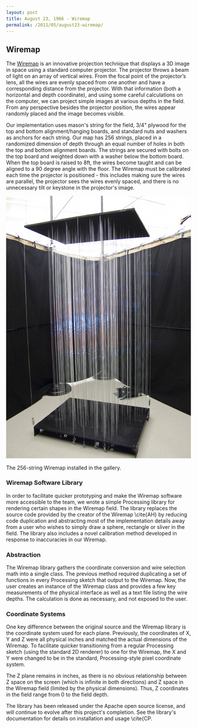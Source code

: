 ```yaml
---
layout: post
title: August 23, 1966 - Wiremap
permalink: /2011/05/august23-wiremap/
---
```


## Wiremap

The [Wiremap](http://wiremap.phedhex.com) is an innovative projection technique
that displays a 3D image in space using a standard computer projector. The
projector throws a beam of light on an array of vertical wires. From the focal
point of the projector’s lens, all the wires are evenly spaced from one another
and have a corresponding distance from the projector. With that information
(both a horizontal and depth coordinate), and using some careful calculations on
the computer, we can project simple images at various depths in the field. From
any perspective besides the projector position, the wires appear randomly placed
and the image becomes visible.

Our implementation uses mason's string for the field, 3/4" plywood for the top
and bottom alignment/hanging boards, and standard nuts and washers as anchors
for each string. Our map has 256 strings, placed in a randomized dimension of
depth through an equal number of holes in both the top and bottom alignment
boards. The strings are secured with bolts on the top board and weighted down
with a washer below the bottom board. When the top board is raised to 8ft, the
wires become taught and can be aligned to a 90 degree angle with the floor. The
Wiremap must be calibrated each time the projector is positioned - this includes
making sure the wires are parallel, the projector sees the wires evenly spaced,
and there is no unnecessary tilt or keystone in the projector's image.

![Wiremap](/images/august23/wiremapconst6.jpg)

The 256-string Wiremap installed in the gallery.

### Wiremap Software Library

In order to facilitate quicker prototyping and make the Wiremap software more
accessible to the team, we wrote a simple Processing library for rendering
certain shapes in the Wiremap field. The library replaces the source code
provided by the creator of the Wiremap \cite{AH} by reducing code duplication
and abstracting most of the implementation details away from a user who wishes
to simply draw a sphere, rectangle or sliver in the field. The library also
includes a novel calibration method developed in response to inaccuracies in our
Wiremap.

### Abstraction

The Wiremap library gathers the coordinate conversion and wire selection math
into a single class. The previous method required duplicating a set of functions
in every Processing sketch that output to the Wiremap. Now, the user creates an
instance of the Wiremap class and provides a few key measurements of the
physical interface as well as a text file listing the wire depths. The
calculation is done as necessary, and not exposed to the user.

### Coordinate Systems

One key difference between the original source and the Wiremap library is the
coordinate system used for each plane. Previously, the coordinates of X, Y and Z
were all physical inches and matched the actual dimensions of the Wiremap. To
facilitate quicker transitioning from a regular Processing sketch (using the
standard 2D renderer) to one for the Wiremap, the X and Y were changed to be in
the standard, Processing-style pixel coordinate system.

The Z plane remains in inches, as there is no obvious relationship between Z
space on the screen (which is infinite in both directions) and Z space in the
Wiremap field (limited by the physical dimensions). Thus, Z coordinates in the
field range from 0 to the field depth.

The library has been released under the Apache open source license, and will
continue to evolve after this project's completion. See the library's
documentation for details on installation and usage \cite{CP.
